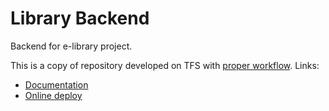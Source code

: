 # Library Backend
Backend for e-library project.

This is a copy of repository developed on TFS with [proper workflow](https://blogs.endjin.com/wp-content/uploads/2015/01/GitFlowworkflow_thumb2.png?x46657).
Links:
* [Documentation](https://docs.google.com/document/d/1x6JU2ehFjqRK8mcgxxTkJTFXp5Ipaf8z0pYvO58YH8c/edit?usp=sharing)
* [Online deploy](http://librarybackend.azurewebsites.net)
